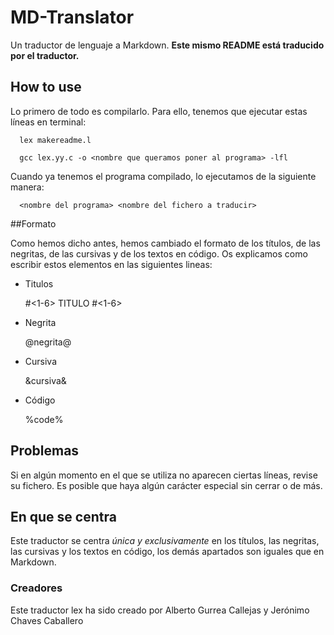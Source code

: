 # MD-Translator
Un traductor de lenguaje a Markdown. **Este mismo README está traducido por el traductor.**

## How to use
Lo primero de todo es compilarlo. Para ello, tenemos que ejecutar estas líneas en terminal:

```
  lex makereadme.l

  gcc lex.yy.c -o <nombre que queramos poner al programa> -lfl
```

Cuando ya tenemos el programa compilado, lo ejecutamos de la siguiente manera:

```
  <nombre del programa> <nombre del fichero a traducir>
```

##Formato

Como hemos dicho antes, hemos cambiado el formato de los títulos, de las negritas, de las cursivas y de los textos en código. Os explicamos como escribir estos elementos en las siguientes lineas:

  * Titulos

    \#<1-6> TITULO \#<1-6>

  * Negrita

    @negrita@

  * Cursiva

    &cursiva&

  * Código

    %code%

## Problemas

Si en algún momento en el que se utiliza no aparecen ciertas líneas, revise su fichero. Es posible que haya algún carácter especial sin cerrar o de más.

## En que se centra

Este traductor se centra *única y exclusivamente* en los títulos, las negritas, las cursivas y los textos en código, los demás apartados son iguales que en Markdown.

### Creadores

Este traductor lex ha sido creado por Alberto Gurrea Callejas y Jerónimo Chaves Caballero
